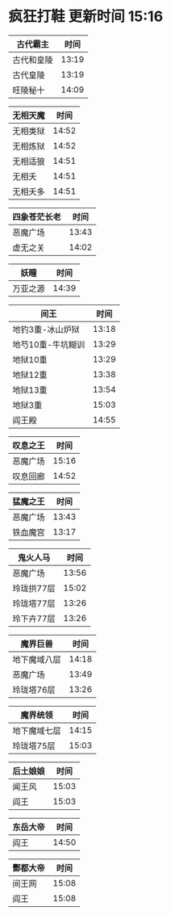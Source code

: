 # 疯狂打鞋 更新时间 15:16

| 古代霸主   | 时间    |
|--------|-------|
| 古代和皇陵 | 13:19 |
| 古代皇陵 | 13:19 |
| 旺陵秘十 | 14:09 |

| 无相天魔   | 时间    |
|--------|-------|
| 无相类狱 | 14:52 |
| 无相炼狱 | 14:52 |
| 无相适狼 | 14:51 |
| 无相夭 | 14:51 |
| 无相夭多 | 14:51 |

| 四象苍茫长老   | 时间    |
|--------|-------|
| 恶魔广场 | 13:43 |
| 虚无之关 | 14:02 |

| 妖瞳   | 时间    |
|--------|-------|
| 万亚之源 | 14:39 |

| 间王   | 时间    |
|--------|-------|
| 地钓3重-冰山炉狱 | 13:18 |
| 地芍10重-牛坑糊训 | 13:29 |
| 地狱10重 | 13:29 |
| 地狱12重 | 13:38 |
| 地狱13重 | 13:54 |
| 地狱3重 | 15:03 |
| 阎王殿 | 14:55 |

| 叹息之王   | 时间    |
|--------|-------|
| 恶魔广场 | 15:16 |
| 叹息回廊 | 14:52 |

| 猛魔之王   | 时间    |
|--------|-------|
| 恶魔广场 | 13:43 |
| 铁血魔宫 | 13:17 |

| 鬼火人马   | 时间    |
|--------|-------|
| 恶魔广场 | 13:56 |
| 玲珑拱77层 | 15:02 |
| 玲珑塔77层 | 13:26 |
| 玲下卉77层 | 13:26 |

| 魔界巨兽   | 时间    |
|--------|-------|
| 地下魔域八层 | 14:18 |
| 恶魔广场 | 13:49 |
| 玲珑塔76层 | 13:26 |

| 魔界统领   | 时间    |
|--------|-------|
| 地下魔域七层 | 14:15 |
| 玲珑塔75层 | 15:03 |

| 后土娘娘   | 时间    |
|--------|-------|
| 闻王风 | 15:03 |
| 阎王 | 15:03 |

| 东岳大帝   | 时间    |
|--------|-------|
| 阎王 | 14:50 |

| 酆都大帝   | 时间    |
|--------|-------|
| 间王网 | 15:08 |
| 阎王 | 15:08 |